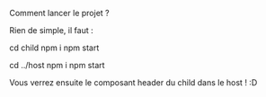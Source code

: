 Comment lancer le projet ?

Rien de simple, il faut : 

cd child 
npm i
npm start

cd ../host
npm i 
npm start

Vous verrez ensuite le composant header du child dans le host ! :D